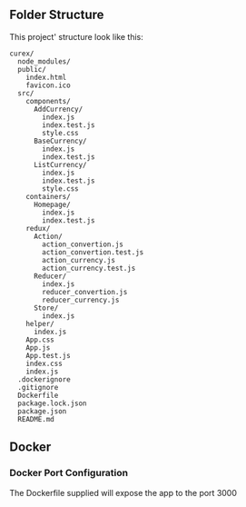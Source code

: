 ## Folder Structure

This project' structure look like this:

```
curex/
  node_modules/
  public/
    index.html
    favicon.ico
  src/
    components/
      AddCurrency/
        index.js
        index.test.js
        style.css
      BaseCurrency/
        index.js
        index.test.js
      ListCurrency/
        index.js
        index.test.js
        style.css
    containers/
      Homepage/
        index.js
        index.test.js
    redux/
      Action/
        action_convertion.js
        action_convertion.test.js
        action_currency.js
        action_currency.test.js
      Reducer/
        index.js
        reducer_convertion.js
        reducer_currency.js
      Store/
        index.js
    helper/
      index.js
    App.css
    App.js
    App.test.js
    index.css
    index.js
  .dockerignore
  .gitignore
  Dockerfile
  package.lock.json
  package.json
  README.md
```

## Docker
### Docker Port Configuration
The Dockerfile supplied will expose the app to the port 3000

